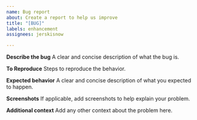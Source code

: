 ```yaml
---
name: Bug report
about: Create a report to help us improve
title: "[BUG]"
labels: enhancement
assignees: jerskisnow

---
```


**Describe the bug**
A clear and concise description of what the bug is.

**To Reproduce**
Steps to reproduce the behavior.

**Expected behavior**
A clear and concise description of what you expected to happen.

**Screenshots**
If applicable, add screenshots to help explain your problem.

**Additional context**
Add any other context about the problem here.
